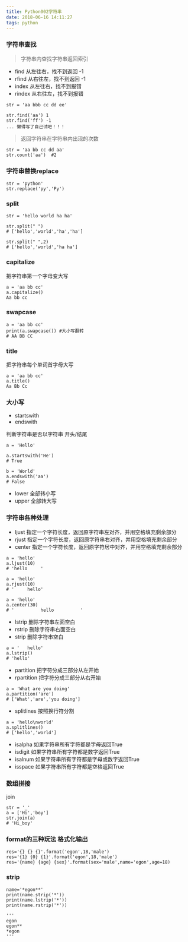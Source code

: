 ```yaml
---
title: Python002字符串
date: 2018-06-16 14:11:27
tags: python
---
```


### 字符串查找

> 字符串内查找字符串返回索引

- find 从左往右，找不到返回 -1
- rfind 从右往左，找不到返回 -1
- index 从左往右，找不到报错
- rindex 从右往左，找不到报错

```
str = 'aa bbb cc dd ee'

str.find('aa') 1
str.find('ff') -1
... 懒得写了自己试吧！！！
```

> 返回字符串在字符串内出现的次数

```
str = 'aa bb cc dd aa'
str.count('aa')  #2
```

### 字符串替换replace

```
str = 'python'
str.replace('py','Py')
```

### split

```
str = 'hello world ha ha'

str.split(" ")  
# ['hello','world','ha','ha']

str.split(" ",2)  
# ['hello','world','ha ha']
```

### capitalize

把字符串第一个字母变大写

```
a = 'aa bb cc'
a.capitalize()
Aa bb cc
```
### swapcase

```
a = 'aa bb cc'
print(a.swapcase()) #大小写翻转
# AA BB CC
```

### title 

把字符串每个单词首字母大写

```
a = 'aa bb cc'
a.title()
Aa Bb Cc
```

### 大小写

- startswith 
- endswith

判断字符串是否以字符串 开头/结尾 

```
a = 'Hello'

a.startswith('He')
# True

b = 'World'
a.endswith('aa')
# False
```

- lower 全部转小写
- upper 全部转大写

### 字符串各种处理

- ljust 指定一个字符长度，返回原字符串左对齐，并用空格填充剩余部分
- rjust 指定一个字符长度，返回原字符串右对齐，并用空格填充剩余部分
- center 指定一个字符长度，返回原字符居中对齐，并用空格填充剩余部分

```
a = 'hello'
a.ljust(10)
# 'hello     '

a = 'hello'
a.rjust(10)
# '     hello'

a = 'hello'
a.center(30)
# '          hello          '
```

- lstrip 删除字符串左面空白
- rstrip 删除字符串右面空白
- strip 删除字符串空白

```
a = '   hello'
a.lstrip()
# 'hello'
```


- partition 把字符分成三部分从左开始
- rpartition 把字符分成三部分从右开始

```
a = 'What are you doing'
a.partition('are')
# ['What','are','you doing']
```

- splitlines 按照换行符分割

```
a = 'hello\nworld'
a.splitlines()
# ['hello','world']
```

- isalpha 如果字符串所有字符都是字母返回True
- isdigit 如果字符串所有字符都是数字返回True
- isalnum 如果字符串所有字符都是字母或数字返回True
- isspace 如果字符串所有字符都是空格返回True

### 数组拼接

join

```
str = '_'
a = ['Hi','boy']
str.join(a)
# 'Hi_boy'
```

### format的三种玩法 格式化输出

```
res='{} {} {}'.format('egon',18,'male')
res='{1} {0} {1}'.format('egon',18,'male')
res='{name} {age} {sex}'.format(sex='male',name='egon',age=18)
```

### strip

```
name='*egon**'
print(name.strip('*'))
print(name.lstrip('*'))
print(name.rstrip('*'))

'''
egon
egon**
*egon
'''
```